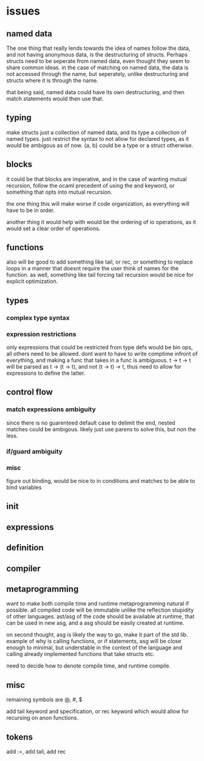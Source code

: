 # issues

## named data

The one thing that really lends towards the idea of names follow the data, and not having anonymous data, is the destructuring of structs.
Perhaps structs need to be seperate from named data, even thought they seem to share common ideas.
in the case of matching on named data, the data is not accessed through the name, but seperately,
unlike destructuring and structs where it is through the name.

that being said, named data could have its own destructuring, and then match statements would then use that.

## typing

make structs just a collection of named data, and its type a collection of named types.
just restrict the syntax to not allow for declared types, as it would be ambigous as of now.
{a, b} could be a type or a struct otherwise.

## blocks

it could be that blocks are imperative, and in the case of wanting mutual recursion,
follow the ocaml precedent of using the and keyword, or something that opts into mutual recursion.

the one thing this will make worse if code organization, as everything will have to be in order.

another thing it would help with would be the ordering of io operations, as it would set a clear order of operations.

## functions

also will be good to add something like tail, or rec, or something to replace loops in a manner that doesnt require the user think of names for the function.
as well, something like tail forcing tail recursion would be nice for explicit optimization.

## types

### complex type syntax

### expression restrictions

only expressions that could be restricted from type defs would be bin ops, all others need to be allowed.
dont want to have to write comptime infront of everything, and making a func that takes in a func is ambiguous.
t -> t -> t will be parsed as t -> (t -> t), and not (t -> t) -> t, thus need to allow for expressions to define the latter.

## control flow

### match expressions ambiguity 

since there is no guarenteed default case to delimit the end, nested matches could be ambigous.
likely just use parens to solve this, but non the less.

### if/guard ambiguity

### misc

figure out binding, would be nice to in conditions and matches to be able to bind variables

## init

## expressions

## definition

## compiler

## metaprogramming

want to make both compile time and runtime metaprogramming natural if possible. 
all compiled code will be immutable unlike the reflection stupidity of other languages.
ast/asg of the code should be available at runtime, that can be used in new asg,
and a asg should be easily created at runtime.

on second thought, asg is likely the way to go, make it part of the std lib.
example of why is calling functions, or if statements, asg will be close enough to minimal,
but understable in the context of the language and calling already implemented functions that take structs etc.


need to decide how to denote compile time, and runtime compile.


## misc

remaining symbols are @, #, $ 


add tail keyword and specification, or rec keyword which would allow for recursing on anon functions.

## tokens

add :=, add tail, add rec 
